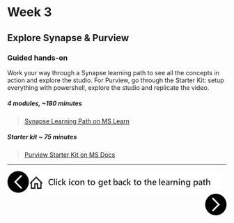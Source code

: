# Week 3
## Explore Synapse & Purview
### Guided hands-on

Work your way through a Synapse learning path to see all the concepts in action and explore the studio. For Purview, go through the Starter Kit: setup everything with powershell, explore the studio and replicate the video.


##### 4 modules, ~180 minutes
> [Synapse Learning Path on MS Learn][synapse-learning-path]

##### Starter kit ~ 75 minutes 

> [Purview Starter Kit on MS Docs][purview-starter-kit]

[synapse-learning-path]: https://docs.microsoft.com/en-us/learn/paths/realize-integrated-analytical-solutions-with-azure-synapse-analytics/
[synapse-learning-path-challenge]: https://docs.microsoft.com/learn/challenges?id=ea36bed8-5984-450c-aac9-c146992024f7
[purview-starter-kit]: https://github.com/Azure/Azure-Purview-Starter-Kit

---

[previous-link]: part2.md
[next-link]: part4.md
[home-link]: README.md
[<img src="assets/previous.png" width="50" height="50" rotate="180" style="float:left">][previous-link]
[<img src="assets/home_button.png" style="vertical-align:middle">][home-link]
[<img src="assets/next.png" width="50" height="50" style="float:right">][next-link]
